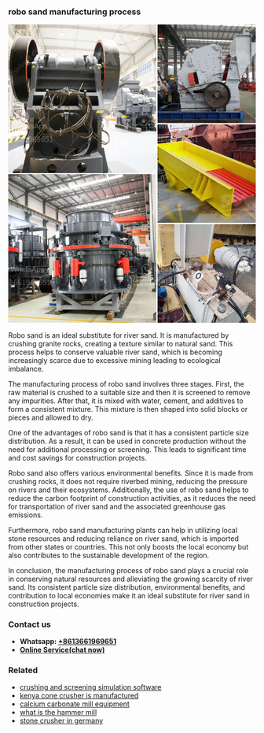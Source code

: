 <h3>robo sand manufacturing process</h3><img src='1708322896.jpg' alt=''><p>Robo sand is an ideal substitute for river sand. It is manufactured by crushing granite rocks, creating a texture similar to natural sand. This process helps to conserve valuable river sand, which is becoming increasingly scarce due to excessive mining leading to ecological imbalance.</p><p>The manufacturing process of robo sand involves three stages. First, the raw material is crushed to a suitable size and then it is screened to remove any impurities. After that, it is mixed with water, cement, and additives to form a consistent mixture. This mixture is then shaped into solid blocks or pieces and allowed to dry.</p><p>One of the advantages of robo sand is that it has a consistent particle size distribution. As a result, it can be used in concrete production without the need for additional processing or screening. This leads to significant time and cost savings for construction projects.</p><p>Robo sand also offers various environmental benefits. Since it is made from crushing rocks, it does not require riverbed mining, reducing the pressure on rivers and their ecosystems. Additionally, the use of robo sand helps to reduce the carbon footprint of construction activities, as it reduces the need for transportation of river sand and the associated greenhouse gas emissions.</p><p>Furthermore, robo sand manufacturing plants can help in utilizing local stone resources and reducing reliance on river sand, which is imported from other states or countries. This not only boosts the local economy but also contributes to the sustainable development of the region.</p><p>In conclusion, the manufacturing process of robo sand plays a crucial role in conserving natural resources and alleviating the growing scarcity of river sand. Its consistent particle size distribution, environmental benefits, and contribution to local economies make it an ideal substitute for river sand in construction projects.</p><h3>Contact us</h3><ul><li><strong>Whatsapp:&nbsp;<a href="https://wa.me/8613661969651">+8613661969651</a></strong></li><li><a href="https://swt.shibang-china.com/?git&amp;zhl&amp;robo sand manufacturing process"><strong>Online Service(chat now)</strong></a></li></ul><h3>Related</h3><ul><li><a href='crushing and screening simulation software.md'>crushing and screening simulation software</a></li><li><a href='kenya cone crusher is manufactured.md'>kenya cone crusher is manufactured</a></li><li><a href='calcium carbonate mill equipment.md'>calcium carbonate mill equipment</a></li><li><a href='what is the hammer mill.md'>what is the hammer mill</a></li><li><a href='stone crusher in germany.md'>stone crusher in germany</a></li></ul>